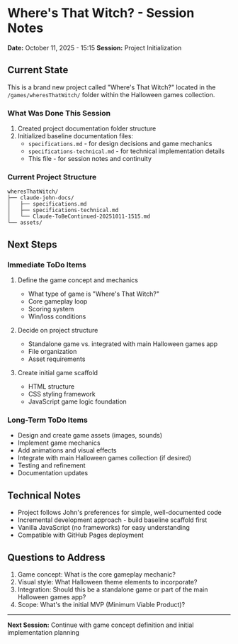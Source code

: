 # Where's That Witch? - Session Notes
**Date:** October 11, 2025 - 15:15
**Session:** Project Initialization

## Current State

This is a brand new project called "Where's That Witch?" located in the `/games/wheresThatWitch/` folder within the Halloween games collection.

### What Was Done This Session

1. Created project documentation folder structure
2. Initialized baseline documentation files:
   - `specifications.md` - for design decisions and game mechanics
   - `specifications-technical.md` - for technical implementation details
   - This file - for session notes and continuity

### Current Project Structure
```
wheresThatWitch/
├── claude-john-docs/
│   ├── specifications.md
│   ├── specifications-technical.md
│   └── Claude-ToBeContinued-20251011-1515.md
└── assets/
```

## Next Steps

### Immediate ToDo Items
1. Define the game concept and mechanics
   - What type of game is "Where's That Witch?"
   - Core gameplay loop
   - Scoring system
   - Win/loss conditions

2. Decide on project structure
   - Standalone game vs. integrated with main Halloween games app
   - File organization
   - Asset requirements

3. Create initial game scaffold
   - HTML structure
   - CSS styling framework
   - JavaScript game logic foundation

### Long-Term ToDo Items
- Design and create game assets (images, sounds)
- Implement game mechanics
- Add animations and visual effects
- Integrate with main Halloween games collection (if desired)
- Testing and refinement
- Documentation updates

## Technical Notes

- Project follows John's preferences for simple, well-documented code
- Incremental development approach - build baseline scaffold first
- Vanilla JavaScript (no frameworks) for easy understanding
- Compatible with GitHub Pages deployment

## Questions to Address

1. Game concept: What is the core gameplay mechanic?
2. Visual style: What Halloween theme elements to incorporate?
3. Integration: Should this be a standalone game or part of the main Halloween games app?
4. Scope: What's the initial MVP (Minimum Viable Product)?

---

**Next Session:** Continue with game concept definition and initial implementation planning
